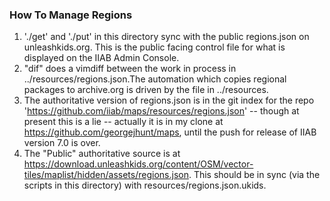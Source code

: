 ### How To Manage Regions ###
1. './get' and './put' in this directory sync with the public regions.json on unleashkids.org. This is the public facing control file for what is displayed on the IIAB Admin Console.
2. "dif" does a vimdiff between the work in process in ../resources/regions.json.The automation which copies regional packages to archive.org is driven by the file in ../resources.
3. The authoritative version of regions.json is in the git index for the repo 'https://github.com/iiab/maps/resources/regions.json' -- though at present this is a lie -- actually it is in my clone at https://github.com/georgejhunt/maps, until the push for release of IIAB version 7.0 is over.
4. The "Public" authoritative source is at https://download.unleashkids.org/content/OSM/vector-tiles/maplist/hidden/assets/regions.json. This should be in sync (via the scripts in this directory) with resources/regions.json.ukids.
